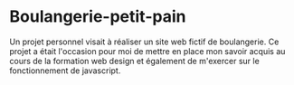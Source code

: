 # Boulangerie-petit-pain
Un projet personnel visait à réaliser un site web fictif de boulangerie.
Ce projet a était l'occasion pour moi de mettre en place mon savoir acquis au cours de la formation web design et également de m'exercer sur le fonctionnement de javascript.
